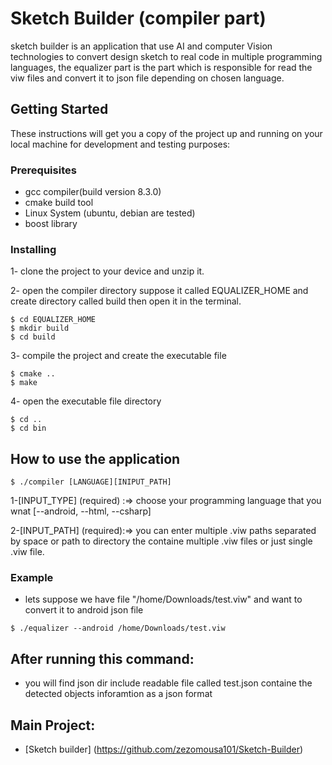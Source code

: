 # Sketch Builder (compiler part)

sketch builder is an application that use AI and computer Vision technologies to convert design sketch to real code in multiple programming languages, the equalizer part is the part which is responsible for read the viw files and convert it to json file depending on chosen language.

## Getting Started

These instructions will get you a copy of the project up and running on your local machine for development and testing purposes:

### Prerequisites

- gcc compiler(build version 8.3.0)
- cmake build tool
- Linux System (ubuntu, debian are tested)
- boost library


### Installing

1- clone the project to your device and unzip it.

2- open the compiler directory suppose it called EQUALIZER_HOME and create directory called build then open it in the terminal.

```
$ cd EQUALIZER_HOME
$ mkdir build
$ cd build
```

3- compile the project and create the executable file

```
$ cmake ..
$ make
```

4- open the executable file directory

```
$ cd ..
$ cd bin
```


## How to use the application

```
$ ./compiler [LANGUAGE][INIPUT_PATH]
```

1-[INPUT_TYPE] (required) :=> choose your programming language that you wnat [--android, --html, --csharp]

2-[INPUT_PATH] (required):=> you can enter multiple .viw paths separated by space or path to directory the containe multiple .viw files or just single .viw file.


### Example

- lets suppose we have file "/home/Downloads/test.viw" and want to convert it to android json file

```
$ ./equalizer --android /home/Downloads/test.viw
```

## After running this command:
- you will find json dir include readable file called test.json containe the detected objects inforamtion as a json format


## Main Project:
- [Sketch builder] (https://github.com/zezomousa101/Sketch-Builder)
